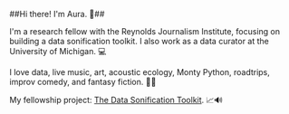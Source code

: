 ##Hi there! I'm Aura. 👋##

I'm a research fellow with the Reynolds Journalism Institute, focusing on building a data sonification toolkit. I also work as a data curator at the University of Michigan. 💻

I love data, live music, art, acoustic ecology, Monty Python, roadtrips, improv comedy, and fantasy fiction. 🧙‍♂️

My fellowship project: [The Data Sonification Toolkit](https://www.sonificationkit.com/). 📈🔊
